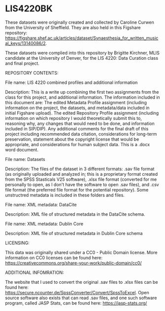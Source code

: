 # LIS4220BK
These datasets were originally created and collected by Caroline Curwen from the University of Sheffield. They are also held in this Figshare repository: https://figshare.shef.ac.uk/articles/dataset/Synaesthesia_for_written_musical_keys/13140086/2.

These datasets were complied into this repository by Brigitte Kirchner, MLIS candidate at the University of Denver, for the LIS 4220: Data Curation class and final project. 

REPOSITORY CONTENTS:

File name: LIS 4220 combined profiles and additional information

Description: This is a write up combining the first two assignments from the class for this project, and additional information. The information included in this document are:
  The edited Metadata Profile assignment (including information on the project, the datasets, and metadata/data included in initial Figshare upload).
  The edited Repository Profile assignment (including information on which repository I would theoretically submit this to, reasoning why, any changes that would need to be done, and information included in SIP/DIP).
  Any additional comments for the final draft of this project including recommended data citation, considerations for long-term preservation, statement about the copyright license that would be appropriate, and considerations for human subject data.
  This is a .docx word document. 
  
  
 File name: Datasets
 
 Description: The files of the dataset in 3 different formats: .sav file format (as originally uploaded and analyzed in; this is a proprietary format created from the SPSS Stasticals V25 software), .xlsx file format (converted for me personally to open, as I don't have the software to open .sav files), and .csv file format (the preferred file format for the potential repository). Some unstructred metadata is included in these folders and files.
  
  
 File name: XML metadata: DataCite
 
 Description: XML file of structured metadata in the DataCite schema.
 
 
 File name: XML metadata: Dublin Core
 
 Description: XML file of structured metadata in Dublin Core schema
  
LICENSING: 
  
  This data was originally shared under a CC0 - Public Domain license. More information on CC0 licenses can be found here: https://creativecommons.org/share-your-work/public-domain/cc0/

ADDITIONAL INFOMRATION:

  The website that I used to convert the original .sav files to .xlsx files can be found here: https://secure.ncounter.de/SpssConverter/Convert/SpssToExcel. Open source software also exists that can read .sav files, and one such software program, called JASP Stats, can be found here: https://jasp-stats.org/ 
